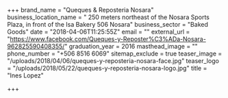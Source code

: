 +++
brand_name = "Queques & Reposteria Nosara"
business_location_name = " 250 meters northeast of the Nosara Sports Plaza, in front of the Isa Bakery 506 Nosara"
business_sector = "Baked Goods"
date = "2018-04-06T11:25:55Z"
email = ""
external_url = "https://www.facebook.com/Queques-y-Reposter%C3%ADa-Nosara-962825590408355/"
graduation_year = 2016
masthead_image = ""
phone_number = "+506 8516 6069"
sitemap_exclude = true
teaser_image = "/uploads/2018/04/06/queques-y-reposteria-nosara-face.jpg"
teaser_logo = "/uploads/2018/05/22/queques-y-reposteria-nosara-logo.jpg"
title = "Ines Lopez"

+++
